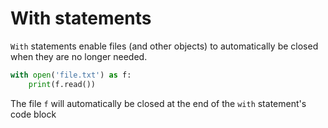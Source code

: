 # With statements

`With` statements enable files (and other objects) to automatically be closed when they are no longer needed.

```python
with open('file.txt') as f:
    print(f.read())
```

The file `f` will automatically be closed at the end of the `with` statement's code block
